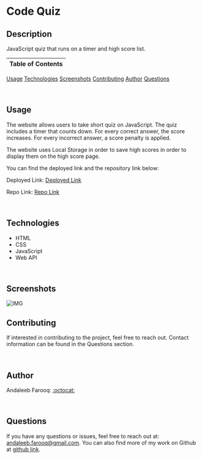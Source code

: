 # Code Quiz

## Description
JavaScript quiz that runs on a timer and high score list.



Table of Contents |
-------------------|
[Usage](#Usage)
[Technologies](#Technologies)
[Screenshots](#Screenshots)
[Contributing](#Contributing)
[Author](#Author)
[Questions](#Questions)

<br />

## Usage

The website allows users to take short quiz on JavaScript. The quiz includes a timer that counts down. For every correct answer, the score increases. For every incorrect answer, a score penalty is applied.

The website uses Local Storage in order to save high scores in order to display them on the high score page.

You can find the deployed link and the repository link below:

Deployed Link: [Deployed Link](https://cerafinn.github.io/code-quiz)

Repo Link: [Repo Link](https://github.com/cerafinn/code-quiz)

<br />

## Technologies

* HTML
* CSS
* JavaScript
* Web API

<br />

## Screenshots

![IMG](./assets/images/code-quiz-screenshot.png)

## Contributing

If interested in contributing to the project, feel free to reach out. Contact information can be found in the Questions section.

<br />

## Author

Andaleeb Farooq: [:octocat:](https://github.com/cerafinn)

<br />

## Questions

If you have any questions or issues, feel free to reach out at: andaleeb.farooq@gmail.com.
You can also find more of my work on Github at [github link](https://github.com/cerafinn).
